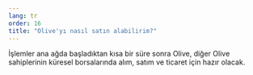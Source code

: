 ```yaml
---
lang: tr
order: 16
title: "Olive'yı nasıl satın alabilirim?"
---
```

İşlemler ana ağda başladıktan kısa bir süre sonra Olive, diğer Olive sahiplerinin küresel borsalarında alım, satım ve ticaret için hazır olacak.
